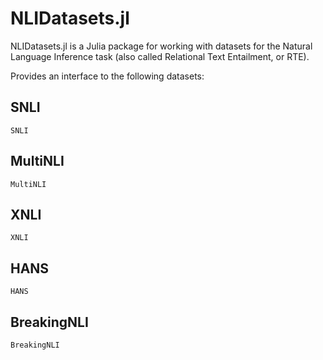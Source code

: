 # NLIDatasets.jl

NLIDatasets.jl is a Julia package for working with datasets for the Natural Language Inference task (also called Relational Text Entailment, or RTE).

Provides an interface to the following datasets:

## SNLI
```@docs
SNLI
```

## MultiNLI
```@docs
MultiNLI
```

## XNLI
```@docs 
XNLI
```

## HANS
```@docs
HANS
```

## BreakingNLI
```@docs
BreakingNLI
```
